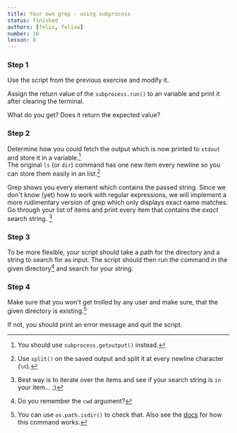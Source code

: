 ```yaml
---
title: Your own grep - using subprocess
status: finished
authors: [felix, felixw]
number: 16
lesson: 8
---
```


### Step 1

Use the script from the previous exercise and modify it.

Assign the return value of the `subprocess.run()` to an variable and print it after clearing the terminal.

What do you get? Does it return the expected value?

### Step 2

Determine how you could fetch the output which is now printed to `stdout` and store it in a variable.[^getoutput]  
The original `ls` (or `dir`) command has one new item every newline so you can store them easily in an list.[^split]

Grep shows you every element which contains the passed string. Since we don't know (yet) how to work with regular expressions,
we will implement a more rudimentary version of grep which only displays exact name matches. Go through your list of items and
print every item that contains the _exact_ search string. [^how]

[^getoutput]:
    You should use `subprocess.getoutput()` instead.

[^split]:
    Use `split()` on the saved output and split it at every newline character (`\n`).

[^how]:
    Best way is to iterate over the items and see if your search string is `in` your item... ;)


### Step 3

To be more flexible, your script should take a path for the directory and a string to search for as input.
The script should then run the command in the given directory[^dir] and search for your string.

[^dir]:
    Do you remember the `cwd` argument?

### Step 4

Make sure that you won't get trolled by any user and make sure, that the given directory is existing.[^osisdir]

If not, you should print an error message and quit the script.

[^osisdir]:
    You can use `os.path.isdir()` to check that. Also see the [docs](https://docs.python.org/3.5/library/os.path.html) for how this command works.
